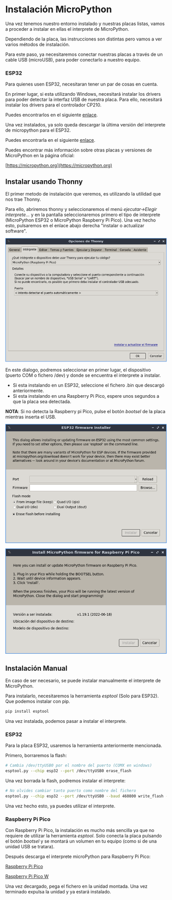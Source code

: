 # Instalación MicroPython

Una vez tenemos nuestro entorno instalado y nuestras placas listas, vamos a proceder a instalar en ellas el interprete de MicroPython.

Dependiendo de la placa, las instrucciones son distintas pero vamos a ver varios métodos de instalación.

Para este paso, ya necesitaremos conectar nuestras placas a través de un cable USB (microUSB), para poder conectarlo a nuestro equipo.

### ESP32

Para quienes usen ESP32, necesitaran tener un par de cosas en cuenta. 

En primer lugar, si esta utilizando Windows, necesitará instalar los drivers para poder detectar la interfaz USB de nuestra placa. Para ello, necesitará instalar los drivers para el controlador CP210.

Puedes encontrarlos en el siguiente [enlace](https://www.silabs.com/developers/usb-to-uart-bridge-vcp-drivers?tab=downloads).

Una vez instalados, ya solo queda descargar la última versión del interprete de micropython para el ESP32.

Puedes encontrarla en el siguiente [enlace](https://micropython.org/download/esp32/).

Puedes encontrar más información sobre otras placas y versiones de MicroPython en la página oficial:

[https://micropython.org](https://micropython.org)

## Instalar usando Thonny

El primer metodo de instalación que veremos, es utilizando la utilidad que nos trae Thonny.

Para ello, abriremos thonny y seleccionaremos el menú _ejecutar->Elegir interprete..._ y en la pantalla seleccionaremos primero el tipo de interprete (MicroPython ESP32 o MicroPython Raspberry Pi Pico). Una vez hecho esto, pulsaremos en el enlace abajo derecha "instalar o actualizar software".

![interprete](resources/img/interpreter.png)

En este dialogo, podremos seleccionar en primer lugar, el dispositivo (puerto COM o fichero /dev) y donde se encuentra el interprete a instalar.

* Si esta instalando en un ESP32, seleccione el fichero .bin que descargó anteriormente.
* Si esta instalando en una Raspberry Pi Pico, espere unos segundos a que la placa sea detectada.

**NOTA**: Si no detecta la Raspberry pi Pico, pulse el botón _bootsel_ de la placa mientras inserta el USB.

![Instalacion ESP32](resources/img/installmp.png)

![instalacion Raspberry Pi Pico](resources/img/installmprpico.png)

## Instalación Manual

En caso de ser necesario, se puede instalar manualmente el interprete de MicroPython.

Para instalarlo, necesitaremos la herramienta _esptool_ (Solo para ESP32). Que podemos instalar con pip.

```bash
pip install esptool
```

Una vez instalada, podemos pasar a instalar el interprete.

### ESP32

Para la placa ESP32, usaremos la herramienta anteriormente mencionada.

Primero, borraremos la flash:

```bash
# Cambia /dev/ttyUSB0 por el nombre del puerto (COMX en windows)
esptool.py --chip esp32 --port /dev/ttyUSB0 erase_flash

```

Una vez borrada la flash, podremos instalar el interprete:

```bash
# No olvides cambiar tanto puerto como nombre del fichero
esptool.py --chip esp32 --port /dev/ttyUSB0 --baud 460800 write_flash -z 0x1000 esp32-20190125-v1.10.bin
```

Una vez hecho esto, ya puedes utilizar el interprete.

### Raspberry Pi Pico

Con Raspberry Pi Pico, la instalación es mucho más sencilla ya que no requiere de utilizar la herramienta _esptool_. Solo conecta la placa pulsando el botón _bootsel_ y se montará un volumen en tu equipo (como si de una unidad USB se tratara).

Después descarga el interprete microPython para Raspberry Pi Pico:

[Raspberry Pi Pico](https://micropython.org/download/rp2-pico/rp2-pico-latest.uf2)

[Raspberry Pi Pico W](https://micropython.org/download/rp2-pico-w/rp2-pico-w-latest.uf2)

Una vez decargado, pega el fichero en la unidad montada. Una vez terminado expulsa la unidad y ya estará instalado.